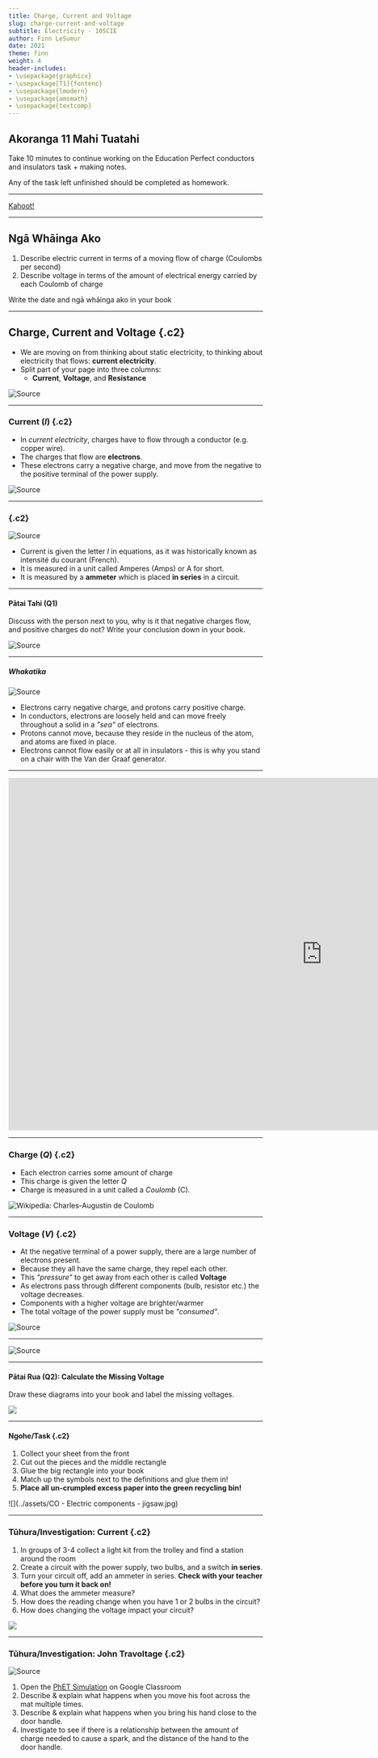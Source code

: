 ```yaml
---
title: Charge, Current and Voltage
slug: charge-current-and-voltage
subtitle: Electricity - 10SCIE
author: Finn LeSueur
date: 2021
theme: finn
weight: 4
header-includes:
- \usepackage{graphicx}
- \usepackage[T1]{fontenc}
- \usepackage{lmodern}
- \usepackage{amsmath}
- \usepackage{textcomp}
---
```


## Akoranga 11 Mahi Tuatahi

Take 10 minutes to continue working on the Education Perfect conductors and insulators task + making notes.

Any of the task left unfinished should be completed as homework.

---

[Kahoot!](https://create.kahoot.it/details/994c9269-dfe6-48c8-aead-8f839dbdec82)

---

## Ngā Whāinga Ako

1. Describe electric current in terms of a moving flow of charge (Coulombs per second)
2. Describe voltage in terms of the amount of electrical energy carried by each Coulomb of charge

<p class="instruction">Write the date and ngā whāinga ako in your book</p>

---

## Charge, Current and Voltage {.c2}

- We are moving on from thinking about static electricity, to thinking about electricity that flows: __current electricity__.
- Split part of your page into three columns:
    + __Current__, __Voltage__, and __Resistance__

![[Source](https://in.pinterest.com/pin/592293788476669615/)](https://i.pinimg.com/originals/3f/cb/c4/3fcbc422177b0906dcaaa27a8fec778b.gif)

---

### Current ($I$) {.c2}

- In _current electricity_, charges have to flow through a conductor (e.g. copper wire).
- The charges that flow are __electrons__.
- These electrons carry a negative charge, and move from the negative to the positive terminal of the power supply.

![[Source](https://electronics.stackexchange.com/questions/483777/confused-with-diodes-and-conventional-vs-real-current-flow)](../assets/electron-flow.jpg)


---

### {.c2}

![[Source](https://electronics.stackexchange.com/questions/483777/confused-with-diodes-and-conventional-vs-real-current-flow)](../assets/electron-flow.jpg)

- Current is given the letter $I$ in equations, as it was historically known as intensité du courant (French).
- It is measured in a unit called Amperes (Amps) or A for short.
- It is measured by a __ammeter__ which is placed __in series__ in a circuit.

---

#### Pātai Tahi (Q1)

Discuss with the person next to you, why is it that negative charges flow, and positive charges do not? Write your conclusion down in your book.

![[Source](https://electronics.stackexchange.com/questions/483777/confused-with-diodes-and-conventional-vs-real-current-flow)](../assets/electron-flow.jpg)

---

##### Whakatika

![[Source](https://electronics.stackexchange.com/questions/277624/why-is-there-no-net-current-in-a-wire-without-a-voltage-applied/277713)](https://i.stack.imgur.com/2Lt5W.gif)

- Electrons carry negative charge, and protons carry positive charge.
- In conductors, electrons are loosely held and can move freely throughout a solid in a _"sea"_ of electrons.
- Protons cannot move, because they reside in the nucleus of the atom, and atoms are fixed in place.
- Electrons cannot flow easily or at all in insulators - this is why you stand on a chair with the Van der Graaf generator.

---

<iframe width="1241" height="698" src="https://www.youtube.com/embed/-n1pSHzdahc" title="YouTube video player" frameborder="0" allow="accelerometer; autoplay; clipboard-write; encrypted-media; gyroscope; picture-in-picture" allowfullscreen></iframe>

---

### Charge ($Q$) {.c2}

- Each electron carries some amount of charge
- This charge is given the letter $Q$
- Charge is measured in a unit called a $Coulomb$ (C).

![[Wikipedia: Charles-Augustin de Coulomb](https://en.wikipedia.org/wiki/Charles-Augustin_de_Coulomb)](https://upload.wikimedia.org/wikipedia/commons/9/9f/Charles_de_Coulomb.png)

---

### Voltage ($V$) {.c2}

- At the negative terminal of a power supply, there are a large number of electrons present.
- Because they all have the same charge, they repel each other.
- This _"pressure"_ to get away from each other is called __Voltage__
- As electrons pass through different components (bulb, resistor etc.) the voltage decreases.
- Components with a higher voltage are brighter/warmer
- The total voltage of the power supply must be _"consumed"_.

![[Source](https://www.pathwayz.org/Tree/Plain/VOLTAGE)](https://www.pathwayz.org/Node/Image/url/aHR0cHM6Ly9pLmltZ3VyLmNvbS9DTUhrSUFpLnBuZw==)

---

![[Source](https://makeagif.com/gif/electric-circuits-basics-of-the-voltage-and-current-laws-DHzg7p)](https://i.makeagif.com/media/8-28-2017/DHzg7p.gif)

---

#### Pātai Rua (Q2): Calculate the Missing Voltage

<p class="instruction">Draw these diagrams into your book and label the missing voltages.</p>

![](../assets/calculate-the-voltage.png)

---

#### Ngohe/Task {.c2}

1. Collect your sheet from the front
2. Cut out the pieces and the middle rectangle
3. Glue the big rectangle into your book
4. Match up the symbols next to the definitions and glue them in!
5. __Place all un-crumpled excess paper into the green recycling bin!__

![](../assets/CO - Electric components - jigsaw.jpg)

---

### Tūhura/Investigation: Current {.c2}

1. In groups of 3-4 collect a light kit from the trolley and find a station around the room
2. Create a circuit with the power supply, two bulbs, and a switch __in series__.
3. Turn your circuit off, add an ammeter in series. __Check with your teacher before you turn it back on!__
4. What does the ammeter measure?
5. How does the reading change when you have 1 or 2 bulbs in the circuit?
6. How does changing the voltage impact your circuit?

![](../assets/circuit-investigation.png)

---

### Tūhura/Investigation: John Travoltage {.c2}

![[Source](https://phet.colorado.edu/sims/html/john-travoltage/latest/john-travoltage_en.html)](../assets/john-travoltage.png)

1. Open the [PhET Simulation](https://phet.colorado.edu/sims/html/john-travoltage/latest/john-travoltage_en.html) on Google Classroom
2. Describe & explain what happens when you move his foot across the mat multiple times.
3. Describe & explain what happens when you bring his hand close to the door handle.
4. Investigate to see if there is a relationship between the amount of charge needed to cause a spark, and the distance of the hand to the door handle.
